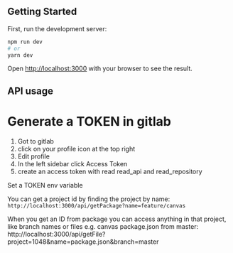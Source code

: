 ## Getting Started

First, run the development server:

```bash
npm run dev
# or
yarn dev
```

Open [http://localhost:3000](http://localhost:3000) with your browser to see the result.

## API usage

# Generate a TOKEN in gitlab
1. Got to gitlab
2. click on your profile icon at the top right
3. Edit profile
4. In the left sidebar click Access Token
5. create an access token with read read_api and read_repository

Set a TOKEN env variable

You can get a project id by finding the project by name:
```http://localhost:3000/api/getPackage?name=feature/canvas```

When you get an ID from package you can access anything in that project, like branch names or files
e.g. canvas package.json from master:
http://localhost:3000/api/getFile?project=1048&name=package.json&branch=master

